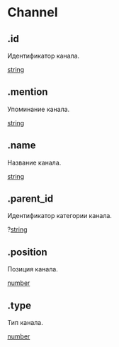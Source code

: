 # Channel

## .id

Идентификатор канала.

[string](https://developer.mozilla.org/ru/docs/Web/JavaScript/Reference/Global_Objects/String)

## .mention

Упоминание канала.

[string](https://developer.mozilla.org/ru/docs/Web/JavaScript/Reference/Global_Objects/String)

## .name

Название канала.

[string](https://developer.mozilla.org/ru/docs/Web/JavaScript/Reference/Global_Objects/String)

## .parent_id

Идентификатор категории канала.

?[string](https://developer.mozilla.org/ru/docs/Web/JavaScript/Reference/Global_Objects/String)

## .position

Позиция канала.

[number](https://developer.mozilla.org/ru/docs/Web/JavaScript/Reference/Global_Objects/Number)

## .type

Тип канала.

[number](https://developer.mozilla.org/ru/docs/Web/JavaScript/Reference/Global_Objects/Number)
